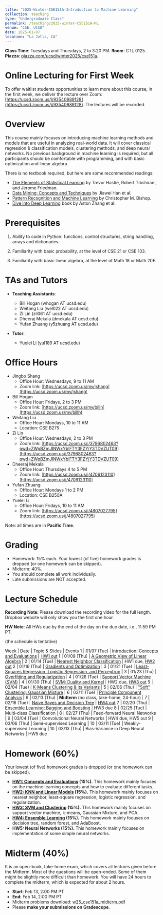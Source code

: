 ```yaml
---
title: "2025-Winter-CSE151A-Introduction to Machine Learning"
collection: teaching
type: "Undergraduate Class"
permalink: /teaching/2025-winter-CSE151A-ML
venue: "CSE, UCSD"
date: 2025-01-07
location: "La Jolla, CA"
---
```


**Class Time**: Tuesdays and Thursdays, 2 to 3:20 PM.  **Room**: CTL 0125.  **Piazza**: [piazza.com/ucsd/winter2025/cse151a](https://piazza.com/ucsd/winter2025/cse151a).


Online Lecturing for First Week
======

To offer waitlist students opportunities to learn more about this course, in the first week, we deliver the lecture over Zoom: [https://ucsd.zoom.us/j/93540989128](https://ucsd.zoom.us/j/93540989128). The lectures will be recorded. 


Overview
======

This course mainly focuses on introducing machine learning methods and models that are useful in analyzing real-world data. It will cover classical regression & classification models, clustering methods, and deep neural networks. No previous background in machine learning is required, but all participants should be comfortable with programming, and with basic optimization and linear algebra. 

There is no textbook required, but here are some recommended readings:
- [The Elements of Statistical Learning](https://web.stanford.edu/~hastie/ElemStatLearn/printings/ESLII_print12.pdf) by Trevor Hastie, ‎Robert Tibshirani, and Jerome Friedman.
- [Data Mining: Concepts and Techniques](https://books.google.com/books/about/Data_Mining_Concepts_and_Techniques.html?id=pQws07tdpjoC&source=kp_book_description) by Jiawei Han et al.
- [Pattern Recognition and Machine Learning](https://books.google.com/books/about/Pattern_Recognition_and_Machine_Learning.html?id=HL4HrgEACAAJ&source=kp_book_description) by Christopher M. Bishop.
- [Dive into Deep Learning](https://d2l.ai/) book by Aston Zhang et al.

Prerequisites
======

1. Ability to code in Python: functions, control structures, string handling, arrays and dictionaries.

2. Familiarity with basic probability, at the level of CSE 21 or CSE 103.

3. Familiarity with basic linear algebra, at the level of Math 18 or Math 20F.

TAs and Tutors
======

- **Teaching Assistants**:
    - Bill Hogan (whogan AT ucsd.edu)
    - Weitang Liu (wel022 AT ucsd.edu)
    - Zi Lin (zil061 AT ucsd.edu)
    - Dheeraj Mekala (dmekala AT ucsd.edu)
    - Yufan Zhuang (y5zhuang AT ucsd.edu)

- **Tutor**:
    - Yuelei Li (yul189 AT ucsd.edu)


Office Hours
======

- Jingbo Shang
    - Office Hour: Wednesdays, 9 to 11 AM
    - Zoom link: [https://ucsd.zoom.us/my/jshang](https://ucsd.zoom.us/my/jshang)
- Bill Hogan 
    - Office Hour: Fridays, 2 to 3 PM
    - Zoom link: [https://ucsd.zoom.us/my/billh](https://ucsd.zoom.us/my/billh)
- Weitang Liu
    - Office Hour: Mondays, 10 to 11 AM
    - Location: CSE B275
- Zi Lin
    - Office Hour: Wednesdays, 2 to 3 PM
    - Zoom link: [https://ucsd.zoom.us/j/3796802463?pwd=ZWpBZmJINWxYblFTY3FZYjY3TDVZUT09](https://ucsd.zoom.us/j/3796802463?pwd=ZWpBZmJINWxYblFTY3FZYjY3TDVZUT09)
- Dheeraj Mekala
    - Office Hour: Thursdays 4 to 5 PM
    - Zoom link: [https://ucsd.zoom.us/j/4706123110](https://ucsd.zoom.us/j/4706123110)
- Yufan Zhuang
    - Office Hour: Mondays 1 to 2 PM
    - Location: CSE B250A
- Yuelei Li
    - Office Hour: Fridays, 10 to 11 AM
    - Zoom link: [https://ucsd.zoom.us/j/4807027795](https://ucsd.zoom.us/j/4807027795)


Note: all times are in **Pacific Time**.

Grading
======

- Homework: 15% each. Your lowest (of five) homework grades is dropped (or one homework can be skipped).
- Midterm: 40%.
- You should complete all work individually.
- Late submissions are NOT accepted.

Lecture Schedule
======

**Recording Note**: Please download the recording video for the full length. Dropbox website will only show you the first one hour.

**HW Note**: All HWs due by the end of the day on the due date, i.e., 11:59 PM PT. 

(the schedule is tentative)

Week | Date        | Topic & Slides                                                  | Events
1    | 01/07 (Tue) | [Introduction: Concepts and Evaluations](https://www.dropbox.com/scl/fo/n6d0uvq3zzvk27ivj7snf/AIG3DxxyAUWzhttAMSYwud4?rlkey=eumly1pfs2xshdqupiatx0ok3&dl=0) | [HW1 out](https://www.dropbox.com/scl/fo/sdy9kk6bsqha03ss11g1s/AGR2ndIWQyAO59883sjlHVw?rlkey=teyjqtbv3cp3441dhgnzzijey&st=yd4de02r&dl=0)
1    | 01/09 (Thu) | [A Geometric View of Linear Algebra](https://www.dropbox.com/scl/fo/8twv2cajgie0m3pkzfs8e/AHrGTZ29Hq9XkHYMhsXbmOY?rlkey=4bahvlm5769kv0e9bfzf0qd8v&dl=0) |
2    | 01/14 (Tue) | [Nearest Neighbor Classification](https://www.dropbox.com/scl/fo/9v4d8awa5wovh7vtqht9k/AIA7sFGtZm1-dxkErDwqHas?rlkey=ubdybi56t1eknu7plfdv1hhgt&dl=0) | HW1 due, [HW2 out](https://www.dropbox.com/scl/fo/5ucvtico1htcmleepm06r/AH4eIyyTa1gEMcO1hIrvQeU?rlkey=7d3fd6idqoze4tgx7pfeubm9b&st=i17lwn7v&dl=0)
2    | 01/16 (Thu) | [Gradients and Optimization](https://www.dropbox.com/scl/fo/63wazudejpuow3i3s7z39/AFT2XWgwN_nyUQTvzIJgJpI?rlkey=qat0g1i6v2eee0k6j3skphyjh&dl=0) |
3    | 01/21 (Tue) | [Least-Squares Regression, Logistic Regression, and Perceptron](https://www.dropbox.com/scl/fo/8s74tell48rumqoaz76qw/AEWWVPTYX4qxATjuRpIplH0?rlkey=0do4m839y241jlzw4vl13lmgu&dl=0) |
3    | 01/23 (Thu) | [Overfitting and Regularization](https://www.dropbox.com/scl/fo/u9xjhx8vfpqnxnd334gxm/AJLRi6gdROjIwG6l8ilMUIg?rlkey=rhysbmevtco6mib9araeyqil2&dl=0) | 
4    | 01/28 (Tue) | [Support Vector Machine (SVM)](https://www.dropbox.com/scl/fo/102lhbltb95i52y17cwio/APJhTGldu6iYy0cKWQdU_Ok?rlkey=tw68crv4qk742ig8fhk1kocsh&dl=0) | 
4    | 01/30 (Thu) | [SVM: Duality and Kernel](https://www.dropbox.com/scl/fo/ar9mneex0ukbj9pyckpvl/AEP17-_u0-p5wewJ7fzUO7I?rlkey=cp7zi3pq4cdghbej7d8b3c5p5&dl=0) | HW2 due, [HW3 out](https://www.dropbox.com/scl/fo/avc2l4zbfd9dsepqbmlzd/AKCBbTBsnkGm2H5fCYc2zEs?rlkey=yija8xd7en1msn8scbsfgqfne&st=h9j5h017&dl=0)
5    | 02/04 (Tue) | [K-Means Clustering & its Variants](https://www.dropbox.com/scl/fo/hh1mgpr1ou08a7u9hqzzk/ACGJ4sJFLvynIHJuPxy_W7U?rlkey=ecu7qjja82h96h5vipn6xra6w&dl=0) |
5    | 02/06 (Thu) | ["Soft" Clustering: Gaussian Mixture](https://www.dropbox.com/scl/fo/0ktwdm8o5kjrkkw9p94ez/AGuslI2oTENdXLb5GiQjMCM?rlkey=hhc8e95emm9z1ppj4aswuirk5&dl=0) |
6    | 02/11 (Tue) | [Principle Component Analysis](https://www.dropbox.com/scl/fo/8hkct7i21u85ket0ed9z5/ABBQ5Fi8nIbjL4xmydFjK60?rlkey=b7l7pkb02eiq1bilhw55hzaxw&dl=0) |
6    | 02/13 (Thu) | **Midterm** (no class, take-home, 24-hour) |
7    | 02/18 (Tue) | [Naive Bayes and Decision Tree](https://www.dropbox.com/scl/fo/rqgut9frn0kwkskknsc1v/AHS9dw8SdBng-Y2ydfyyrB8?rlkey=wcy7trl4fmuojnox35dmc20wd&dl=0) | [HW4 out](https://www.dropbox.com/scl/fo/6zhnb79hphx9ioep9k39r/AORhxgbiN8EPSqVW-V88AFg?rlkey=mj7fbga7neeaf18byko4zt38i&st=by4bsdgg&dl=0)
7    | 02/20 (Thu) | [Ensemble Learning: Bagging and Boosting](https://www.dropbox.com/scl/fo/21nu5nty8wczgpmxymqif/AIL6oiGHQHiQqni4nhfpxOY?rlkey=4uldbvp7f4rl8rsjjf7nk2zwn&dl=0) | HW3 due
8    | 02/25 (Tue) | Multi-class Classification |
8    | 02/27 (Thu) | Feed-forward Neural Networks |
9    | 03/04 (Tue) | Convolutional Neural Networks | HW4 due, HW5 out
9    | 03/06 (Thu) | Semi-supervised Learning | 
10   | 03/11 (Tue) | Weakly-supervised Learning |
10   | 03/13 (Thu) | Bias-Variance in Deep Neural Networks | HW5 due


Homework (60%)
======

Your lowest (of five) homework grades is dropped (or one homework can be skipped).

- **[HW1: Concepts and Evaluations](https://www.dropbox.com/scl/fo/sdy9kk6bsqha03ss11g1s/AGR2ndIWQyAO59883sjlHVw?rlkey=teyjqtbv3cp3441dhgnzzijey&st=yd4de02r&dl=0) (15%).** This homework mainly focuses on the machine learning concepts and how to evaluate different tasks.
- **[HW2: KNN and Linear Models](https://www.dropbox.com/scl/fo/5ucvtico1htcmleepm06r/AH4eIyyTa1gEMcO1hIrvQeU?rlkey=7d3fd6idqoze4tgx7pfeubm9b&st=i17lwn7v&dl=0) (15%).** This homework mainly focuses on nearest neighbor, least-square regression, logistic regression, and regularization.
- **[HW3: SVM and Clustering](https://www.dropbox.com/scl/fo/avc2l4zbfd9dsepqbmlzd/AKCBbTBsnkGm2H5fCYc2zEs?rlkey=yija8xd7en1msn8scbsfgqfne&st=h9j5h017&dl=0) (15%).** This homework mainly focuses on support vector machine, k-means, Gaussian Mixture, and PCA.
- **[HW4: Ensemble Learning](https://www.dropbox.com/scl/fo/6zhnb79hphx9ioep9k39r/AORhxgbiN8EPSqVW-V88AFg?rlkey=mj7fbga7neeaf18byko4zt38i&st=by4bsdgg&dl=0) (15%).** This homework mainly focuses on decision tree, random forest, and AdaBoost.
- **HW5: Neural Networks (15%).** This homework mainly focuses on implementation of some simple neural networks.

Midterm (40%)
======

It is an open-book, take-home exam, which covers all lectures given before the Midterm. Most of the questions will be open-ended. Some of them might be slightly more difficult than homework. You will have 24 hours to complete the midterm, which is expected for about 2 hours.

- **Start**: Feb 13, 2:00 PM PT
- **End**: Feb 14, 2:00 PM PT
- Midterm problems download: [w25_cse151a_midterm.pdf](https://www.dropbox.com/scl/fi/gor9g99b65uagz9jlilb0/w25_cse151a_midterm.pdf?rlkey=kkv7athgdki4ygtzi0m7nngh8&dl=0)
- Please **make your submissions on Gradescope**.
